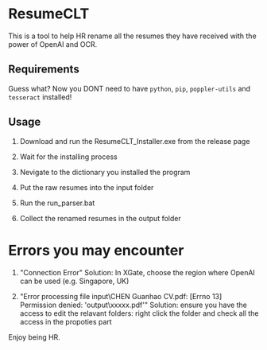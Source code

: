 # ResumeCLT

This is a tool to help HR rename all the resumes they have received with the power of OpenAI and OCR.

## Requirements

Guess what? Now you DONT need to have `python`, `pip`, `poppler-utils` and `tesseract` installed!

## Usage

1. Download and run the ResumeCLT_Installer.exe from the release page

2. Wait for the installing process

3. Nevigate to the dictionary you installed the program

4. Put the raw resumes into the input folder

5. Run the run_parser.bat

6. Collect the renamed resumes in the output folder

# Errors you may encounter

1. "Connection Error"
  Solution: In XGate, choose the region where OpenAI can be used (e.g. Singapore, UK)

2. "Error processing file input\CHEN Guanhao CV.pdf: [Errno 13] Permission denied: 'output\\xxxxx.pdf'"
  Solution: ensure you have the access to edit the relavant folders: right click the folder and check all the access in the propoties part


Enjoy being HR.
